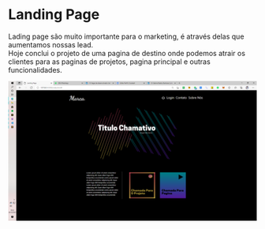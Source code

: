 # Landing Page

<p>
Lading page são muito importante para o marketing, é através delas que aumentamos nossas lead.
<br>
Hoje conclui o projeto de uma pagina de destino onde podemos atrair os clientes para as paginas de projetos, pagina principal e outras funcionalidades.
<p>

<img src="./img/img_redme.png" id="img_redme">